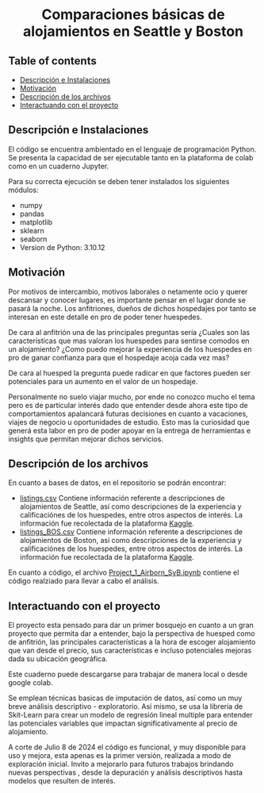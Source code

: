 <h1 align="center">Comparaciones básicas de alojamientos en Seattle y Boston</h1>

## Table of contents

- [Descripción e Instalaciones](#Desc-inst)
- [Motivación](#Motivación)
- [Descripción de los archivos](#Desc-files)
- [Interactuando con el proyecto](#Interact)


## Descripción e Instalaciones
El código se encuentra ambientado en el lenguaje de programación Python. Se presenta la capacidad de ser ejecutable tanto en la plataforma de colab como en un cuaderno Jupyter.

Para su correcta ejecución se deben tener instalados los siguientes módulos:
- numpy
- pandas
- matplotlib
- sklearn
- seaborn
- Version de Python: 3.10.12

## Motivación
Por motivos de intercambio, motivos laborales o netamente ocio y querer descansar y conocer lugares, es importante pensar en el lugar donde se pasará la noche. Los anfitriones, dueños de dichos hospedajes por tanto se interesan en este detalle en pro de poder tener huespedes.

De cara al anfitrión una de las principales preguntas sería ¿Cuales son las características que mas valoran los huespedes para sentirse comodos en un alojamiento? ¿Como puedo mejorar la experiencia de los huespedes en pro de ganar confianza para que el hospedaje acoja cada vez mas?

De cara al huesped la pregunta puede radicar en que factores pueden ser potenciales para un aumento en el valor de un hospedaje.

Personalmente no suelo viajar mucho, por ende no conozco mucho el tema pero es de particular interés dado que entender desde ahora este tipo de comportamientos apalancará futuras decisiones en cuanto a vacaciones, viajes de negocio u oportunidades de estudio. Esto mas la curiosidad que generá esta labor en pro de poder apoyar en la entrega de herramientas e insights que permitan mejorar dichos servicios.

## Descripción de los archivos
En cuanto a bases de datos, en el repositorio se podrán encontrar:
- [listings.csv](listings.csv) Contiene información referente a descripciones de alojamientos de Seattle, así como descripciones de la experiencia y calificaciónes de los huespedes, entre otros aspectos de interés. La información fue recolectada de la plataforma [Kaggle](https://www.kaggle.com/datasets/airbnb/seattle/data).
- [listings_BOS.csv](listings_BOS.csv) Contiene información referente a descripciones de alojamientos de Boston, así como descripciones de la experiencia y calificaciónes de los huespedes, entre otros aspectos de interés. La información fue recolectada de la plataforma [Kaggle](https://www.kaggle.com/datasets/airbnb/boston).

En cuanto a código, el archivo [Project_1_Airborn_SyB.ipynb](https://github.com/jdiazbeta/00_DataSciente_Proj_Rep/blob/a5484dc4ed7933d70d13f0edaa3afb6f213d9cad/Project_1_Airborn_SyB.ipynb) contiene el código realziado para llevar a cabo el análisis. 

## Interactuando con el proyecto
El proyecto esta pensado para dar un primer bosquejo en cuanto a un gran proyecto que permita dar a entender, bajo la perspectiva de huesped como de anfitrión, las principales características a la hora de escoger alojamiento que van desde el precio, sus características e incluso potenciales mejoras dada su ubicación geográfica. 

Este cuaderno puede descargarse para trabajar de manera local o desde google colab.

Se emplean técnicas basicas de imputación de datos, así como un muy breve análisis descriptivo - exploratorio. Así mismo, se usa la librería de Skit-Learn para crear un modelo de regresión lineal multiple para entender las potenciales variables que impactan significativamente al precio de alojamiento.

A corte de Julio 8 de 2024 el código es funcional, y muy disponible para uso y mejora, esta apenas es la primer versión, realizada a modo de exploración inicial. Invito a mejorarlo para futuros trabajos brindando nuevas perspectivas , desde la depuración y análisis descriptivos hasta modelos que resulten de interés.















